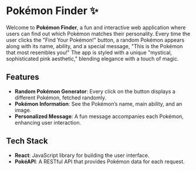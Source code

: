 # Pokémon Finder ✨

Welcome to **Pokémon Finder**, a fun and interactive web application where users can find out which Pokémon matches their personality. Every time the user clicks the "Find Your Pokémon!" button, a random Pokémon appears along with its name, ability, and a special message, "This is the Pokémon that most resembles you!" The app is styled with a unique "mystical, sophisticated pink aesthetic," blending elegance with a touch of magic.

## Features

- **Random Pokémon Generator**: Every click on the button displays a different Pokémon, fetched randomly.
- **Pokémon Information**: See the Pokémon’s name, main ability, and an image.
- **Personalized Message**: A fun message accompanies each Pokémon, enhancing user interaction.

## Tech Stack

- **React**: JavaScript library for building the user interface.
- **PokéAPI**: A RESTful API that provides Pokémon data for each request.



